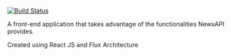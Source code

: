 [![Build Status](https://travis-ci.org/andela-hngerebara/NewsFeed.svg?branch=master)](https://travis-ci.org/andela-hngerebara/NewsFeed)

A front-end application that takes advantage of the functionalities NewsAPI provides.

Created using React JS and Flux Architecture
